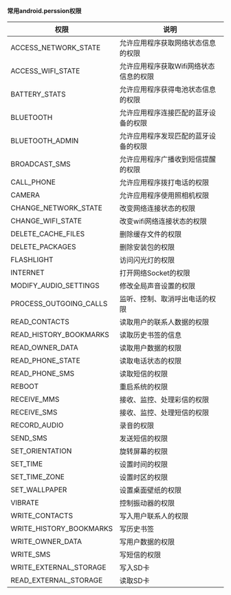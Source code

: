 **常用android.perssion权限**

| 权限                      | 说明                    |
| ----------------------- | --------------------- |
| ACCESS_NETWORK_STATE    | 允许应用程序获取网络状态信息的权限     |
| ACCESS_WIFI_STATE       | 允许应用程序获取Wifi网络状态信息的权限 |
| BATTERY_STATS           | 允许应用程序获得电池状态信息的权限     |
| BLUETOOTH               | 允许应用程序连接匹配的蓝牙设备的权限    |
| BLUETOOTH_ADMIN         | 允许应用程序发现匹配的蓝牙设备的权限    |
| BROADCAST_SMS           | 允许应用程序广播收到短信提醒的权限     |
| CALL_PHONE              | 允许应用程序拨打电话的权限         |
| CAMERA                  | 允许应用程序使用照相机权限         |
| CHANGE_NETWORK_STATE    | 改变网络连接状态的权限           |
| CHANGE_WIFI_STATE       | 改变wifi网络连接状态的权限       |
| DELETE_CACHE_FILES      | 删除缓存文件的权限             |
| DELETE_PACKAGES         | 删除安装包的权限              |
| FLASHLIGHT              | 访问闪光灯的权限              |
| INTERNET                | 打开网络Socket的权限         |
| MODIFY_AUDIO_SETTINGS   | 修改全局声音设置的权限           |
| PROCESS_OUTGOING_CALLS  | 监听、控制、取消呼出电话的权限       |
| READ_CONTACTS           | 读取用户的联系人数据的权限         |
| READ_HISTORY_BOOKMARKS  | 读取历史书签的信息             |
| READ_OWNER_DATA         | 读取用户数据的权限             |
| READ_PHONE_STATE        | 读取电话状态的权限             |
| READ_PHONE_SMS          | 读取短信的权限               |
| REBOOT                  | 重启系统的权限               |
| RECEIVE_MMS             | 接收、监控、处理彩信的权限         |
| RECEIVE_SMS             | 接收、监控、处理短信的权限         |
| RECORD_AUDIO            | 录音的权限                 |
| SEND_SMS                | 发送短信的权限               |
| SET_ORIENTATION         | 旋转屏幕的权限               |
| SET_TIME                | 设置时间的权限               |
| SET_TIME_ZONE           | 设置时区的权限               |
| SET_WALLPAPER           | 设置桌面壁纸的权限             |
| VIBRATE                 | 控制振动器的权限              |
| WRITE_CONTACTS          | 写入用户联系人的权限            |
| WRITE_HISTORY_BOOKMARKS | 写历史书签                 |
| WRITE_OWNER_DATA        | 写用户数据的权限              |
| WRITE_SMS               | 写短信的权限                |
| WRITE_EXTERNAL_STORAGE  | 写入SD卡                 |
| READ_EXTERNAL_STORAGE   | 读取SD卡                 |
